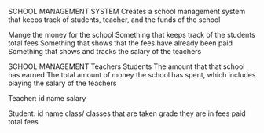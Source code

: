 SCHOOL MANAGEMENT SYSTEM
Creates a school management system that keeps track of students, teacher, and the funds of the school

Mange the money for the school
Something that keeps track of the students total fees
Something that shows that the fees have already been paid
Something that shows and tracks the salary of the teachers

SCHOOL MANAGEMENT
Teachers
Students
The amount that that school has earned
The total amount of money the school has spent, which includes playing the salary of the teachers

Teacher:
id
name
salary

Student:
id
name
class/ classes that are taken
grade they are in
fees paid
total fees 

